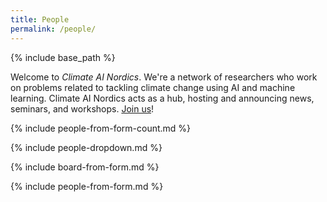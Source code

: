 ```yaml
---
title: People
permalink: /people/
---
```

{% include base_path %}

<style>
img {
  width: 8em;
  float: right;
  padding: 1em 0em 1em 1em;
}
.hidden {
  display: none;
}
.content {
  overflow: auto;
}
</style>



Welcome to _Climate AI Nordics_.
We're a network of researchers who work on problems related to tackling climate change using AI and machine learning. Climate AI Nordics acts as a hub, hosting and announcing news, seminars, and workshops. [Join us](/join/)!

{% include people-from-form-count.md %}

{% include people-dropdown.md %}

{% include board-from-form.md %}

{% include people-from-form.md %}

<!--
<span title=""><strong>Name, Affiliation</strong></span>
<br />
[More info (researcher profile)]() * [Publications (scholar)]() * [Research Group]() * [ORCID]()

//-->

<!--<img style="float: right; width: 10em; margin-right: 2em; margin-bottom: 1em;" src="/images/people/mogren.png" />//-->
<!--<img style="float: right; width: 10em; margin-right: 2em; margin-bottom: 1em;" src="/images/people/pirinen.jpg" />//-->
<!--<img style="float: right; width: 10em; margin-right: 2em; margin-bottom: 1em;" src="/images/people/listozec.jpg" />//-->

<!--![](/images/people/mogren.png)//-->
<!--![](/images/people/pirinen.jpg)//-->
